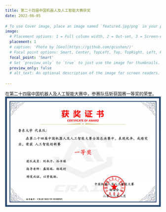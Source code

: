 ```yaml
---
title: 第二十四届中国机器人及人工智能大赛获奖
date: 2022-08-05

# To use Cover image, place an image named `featured.jpg/png` in your page's folder.
image:
  # Placement options: 1 = Full column width, 2 = Out-set, 3 = Screen-width
  placement: 1
  # caption: 'Photo by [Geo](https://github.com/gcushen/)'
  # Focal point options: Smart, Center, TopLeft, Top, TopRight, Left, Right, BottomLeft, Bottom, BottomRight
  focal_point: 'Smart'
  # Set `preview_only` to `true` to just use the image for thumbnails.
  preview_only: false
  # alt_text: An optional description of the image for screen readers.
  
---
```


在第二十四届中国机器人及人工智能大赛中，参赛队伍斩获国赛一等奖的荣誉。 
![](images/certificate.png)


